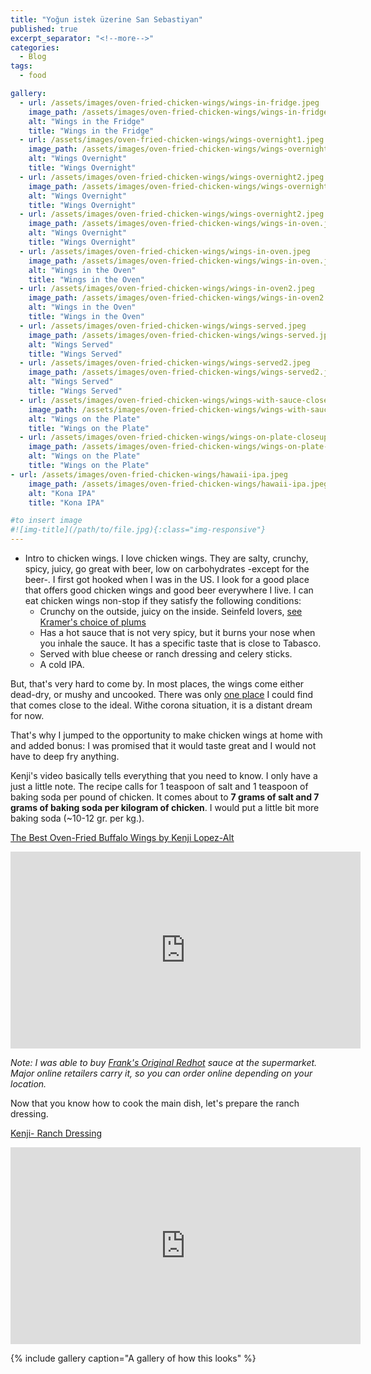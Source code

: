 ```yaml
---
title: "Yoğun istek üzerine San Sebastiyan"
published: true
excerpt_separator: "<!--more-->"
categories:
  - Blog
tags:
  - food

gallery:
  - url: /assets/images/oven-fried-chicken-wings/wings-in-fridge.jpeg
    image_path: /assets/images/oven-fried-chicken-wings/wings-in-fridge.jpeg
    alt: "Wings in the Fridge"
    title: "Wings in the Fridge"
  - url: /assets/images/oven-fried-chicken-wings/wings-overnight1.jpeg
    image_path: /assets/images/oven-fried-chicken-wings/wings-overnight1.jpeg
    alt: "Wings Overnight"
    title: "Wings Overnight"
  - url: /assets/images/oven-fried-chicken-wings/wings-overnight2.jpeg
    image_path: /assets/images/oven-fried-chicken-wings/wings-overnight2.jpeg
    alt: "Wings Overnight"
    title: "Wings Overnight"  
  - url: /assets/images/oven-fried-chicken-wings/wings-overnight2.jpeg
    image_path: /assets/images/oven-fried-chicken-wings/wings-in-oven.jpeg
    alt: "Wings Overnight"
    title: "Wings Overnight"
  - url: /assets/images/oven-fried-chicken-wings/wings-in-oven.jpeg
    image_path: /assets/images/oven-fried-chicken-wings/wings-in-oven.jpeg
    alt: "Wings in the Oven"
    title: "Wings in the Oven"
  - url: /assets/images/oven-fried-chicken-wings/wings-in-oven2.jpeg
    image_path: /assets/images/oven-fried-chicken-wings/wings-in-oven2.jpeg
    alt: "Wings in the Oven"
    title: "Wings in the Oven"
  - url: /assets/images/oven-fried-chicken-wings/wings-served.jpeg
    image_path: /assets/images/oven-fried-chicken-wings/wings-served.jpeg
    alt: "Wings Served"
    title: "Wings Served"
  - url: /assets/images/oven-fried-chicken-wings/wings-served2.jpeg
    image_path: /assets/images/oven-fried-chicken-wings/wings-served2.jpeg
    alt: "Wings Served"
    title: "Wings Served"
  - url: /assets/images/oven-fried-chicken-wings/wings-with-sauce-closeup.jpeg
    image_path: /assets/images/oven-fried-chicken-wings/wings-with-sauce-closeup.jpeg
    alt: "Wings on the Plate"
    title: "Wings on the Plate"
  - url: /assets/images/oven-fried-chicken-wings/wings-on-plate-closeup.jpeg
    image_path: /assets/images/oven-fried-chicken-wings/wings-on-plate-closeup.jpeg
    alt: "Wings on the Plate"
    title: "Wings on the Plate"
- url: /assets/images/oven-fried-chicken-wings/hawaii-ipa.jpeg
    image_path: /assets/images/oven-fried-chicken-wings/hawaii-ipa.jpeg
    alt: "Kona IPA"
    title: "Kona IPA"

#to insert image 
#![img-title](/path/to/file.jpg){:class="img-responsive"}
---
```

* Intro to chicken wings. I love chicken wings. They are salty, crunchy, spicy, juicy, go great with beer, low on carbohydrates -except for the beer-. I first got hooked when I was in the US. I look for a good place that offers good chicken wings and good beer everywhere I live. I can eat chicken wings non-stop if they satisfy the following conditions: 
    * Crunchy on the outside, juicy on the inside. Seinfeld lovers, [see Kramer's choice of plums](https://youtu.be/ShwJBi08tkI?t=20)
    * Has a hot sauce that is not very spicy, but it burns your nose when you inhale the sauce. It has a specific taste that is close to Tabasco. 
    * Served with blue cheese or ranch dressing and celery sticks. 
    * A cold IPA. 

But, that's very hard to come by. In most places, the wings come either dead-dry, or mushy and uncooked. There was only [one place](http://blackharppub.ru/) I could find that comes close to the ideal. Withe corona situation, it is a distant dream for now. 

That's why I jumped to the opportunity to make chicken wings at home with and added bonus: I was promised that it would taste great and I would not have to deep fry anything.

Kenji's video basically tells everything that you need to know. I only have a just a little note. The recipe calls for 1 teaspoon of salt and 1 teaspoon of baking soda per pound of chicken. It comes about to **7 grams of salt and 7 grams of baking soda per kilogram of chicken**. I would put a little bit more baking soda (~10-12 gr. per kg.). 

[The Best Oven-Fried Buffalo Wings by Kenji Lopez-Alt](https://www.youtube.com/watch?v=Gg7mNNKYvGA) 

<iframe width="560" height="315" src="https://www.youtube.com/embed/Gg7mNNKYvGA?start=20" frameborder="0" allow="accelerometer; autoplay; clipboard-write; encrypted-media; gyroscope; picture-in-picture" allowfullscreen></iframe>

*Note: I was able to buy [Frank's Original Redhot](https://www.franksredhot.com/en-us) sauce at the supermarket. Major online retailers carry it, so you can order online depending on your location.*  

Now that you know how to cook the main dish, let's prepare the ranch dressing. 

[Kenji- Ranch Dressing](https://www.youtube.com/watch?v=p8nJIiQo7jw)
<iframe width="560" height="315" src="https://www.youtube.com/embed/p8nJIiQo7jw" frameborder="0" allow="accelerometer; autoplay; clipboard-write; encrypted-media; gyroscope; picture-in-picture" allowfullscreen></iframe>

{% include gallery caption="A gallery of how this looks" %}


